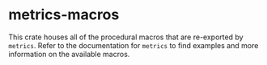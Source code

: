 # metrics-macros

This crate houses all of the procedural macros that are re-exported by `metrics`.  Refer to the
documentation for `metrics` to find examples and more information on the available macros.